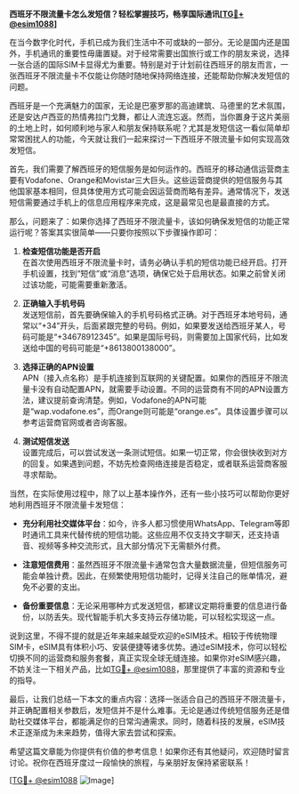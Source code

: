 **西班牙不限流量卡怎么发短信？轻松掌握技巧，畅享国际通讯[[TG💪+ @esim1088](https://t.me/s/esim1088)]**

在当今数字化时代，手机已成为我们生活中不可或缺的一部分。无论是国内还是国外，手机通讯的重要性毋庸置疑。对于经常需要出国旅行或工作的朋友来说，选择一张合适的国际SIM卡显得尤为重要。特别是对于计划前往西班牙的朋友而言，一张西班牙不限流量卡不仅能让你随时随地保持网络连接，还能帮助你解决发短信的问题。

西班牙是一个充满魅力的国家，无论是巴塞罗那的高迪建筑、马德里的艺术氛围，还是安达卢西亚的热情弗拉门戈舞，都让人流连忘返。然而，当你置身于这片美丽的土地上时，如何顺利地与家人和朋友保持联系呢？尤其是发短信这一看似简单却常常困扰人的功能，今天就让我们一起来探讨一下西班牙不限流量卡如何实现高效发短信。

首先，我们需要了解西班牙的短信服务是如何运作的。西班牙的移动通信运营商主要有Vodafone、Orange和Movistar三大巨头。这些运营商提供的短信服务与其他国家基本相同，但具体使用方式可能会因运营商而略有差异。通常情况下，发送短信需要通过手机上的信息应用程序来完成，这是最常见也是最直接的方式。

那么，问题来了：如果你选择了西班牙不限流量卡，该如何确保发短信的功能正常运行呢？答案其实很简单——只要你按照以下步骤操作即可：

1. **检查短信功能是否开启**  
   在首次使用西班牙不限流量卡时，请务必确认手机的短信功能已经开启。打开手机设置，找到“短信”或“消息”选项，确保它处于启用状态。如果之前曾关闭过该功能，可能需要重新激活。

2. **正确输入手机号码**  
   发送短信前，首先要确保输入的手机号码格式正确。对于西班牙本地号码，通常以“+34”开头，后面紧跟完整的号码。例如，如果要发送给西班牙某人，号码可能是“+34678912345”。如果是国际号码，则需要加上国家代码，比如发送给中国的号码可能是“+8613800138000”。

3. **选择正确的APN设置**  
   APN（接入点名称）是手机连接到互联网的关键配置。如果你的西班牙不限流量卡没有自动配置APN，就需要手动设置。不同的运营商有不同的APN设置方法，建议提前查询清楚。例如，Vodafone的APN可能是“wap.vodafone.es”，而Orange则可能是“orange.es”。具体设置步骤可以参考运营商官网或者咨询客服。

4. **测试短信发送**  
   设置完成后，可以尝试发送一条测试短信。如果一切正常，你会很快收到对方的回复。如果遇到问题，不妨先检查网络连接是否稳定，或者联系运营商客服寻求帮助。

当然，在实际使用过程中，除了以上基本操作外，还有一些小技巧可以帮助你更好地利用西班牙不限流量卡发短信：

- **充分利用社交媒体平台**：如今，许多人都习惯使用WhatsApp、Telegram等即时通讯工具来代替传统的短信功能。这些应用不仅支持文字聊天，还支持语音、视频等多种交流形式，且大部分情况下无需额外付费。
  
- **注意短信费用**：虽然西班牙不限流量卡通常包含大量数据流量，但短信服务可能会单独计费。因此，在频繁使用短信功能时，记得关注自己的账单情况，避免不必要的支出。

- **备份重要信息**：无论采用哪种方式发送短信，都建议定期将重要的信息进行备份，以防丢失。现代智能手机大多支持云存储功能，可以轻松实现这一点。

说到这里，不得不提的就是近年来越来越受欢迎的eSIM技术。相较于传统物理SIM卡，eSIM具有体积小巧、安装便捷等诸多优势。通过eSIM技术，你可以轻松切换不同的运营商和服务套餐，真正实现全球无缝连接。如果你对eSIM感兴趣，不妨关注一下相关产品，比如[TG💪+ @esim1088](https://t.me/s/esim1088)，那里提供了丰富的资源和专业的指导。

最后，让我们总结一下本文的重点内容：选择一张适合自己的西班牙不限流量卡，并正确配置相关参数后，发短信并不是什么难事。无论是通过传统短信服务还是借助社交媒体平台，都能满足你的日常沟通需求。同时，随着科技的发展，eSIM技术正逐渐成为未来趋势，值得大家去尝试和探索。

希望这篇文章能为你提供有价值的参考信息！如果你还有其他疑问，欢迎随时留言讨论。祝你在西班牙度过一段愉快的旅程，与亲朋好友保持紧密联系！

[[TG💪+ @esim1088](https://t.me/s/esim1088) ![Image](https://i.postimg.cc/4NQfJmqS/Snipaste-2025-05-13-00-14-12.png)]
